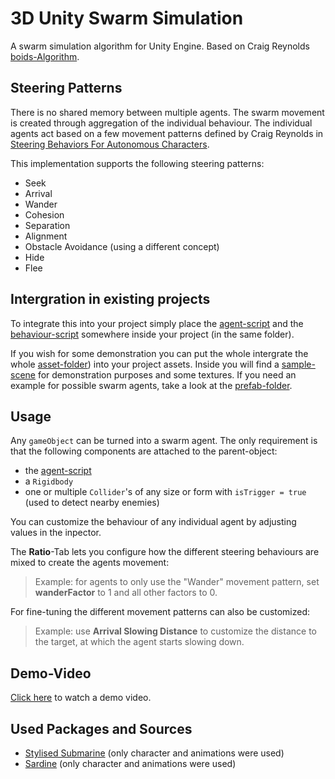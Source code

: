 # 3D Unity Swarm Simulation
A swarm simulation algorithm for Unity Engine.
Based on Craig Reynolds [boids-Algorithm](https://www.red3d.com/cwr/boids/).

## Steering Patterns
There is no shared memory between multiple agents. The swarm movement is created through aggregation of the individual behaviour.
The individual agents act based on a few movement patterns defined by Craig Reynolds in [Steering Behaviors For Autonomous Characters](https://www.red3d.com/cwr/papers/1999/gdc99steer.html).

This implementation supports the following steering patterns:
- Seek
- Arrival
- Wander
- Cohesion
- Separation
- Alignment
- Obstacle Avoidance (using a different concept)
- Hide
- Flee

## Intergration in existing projects
To integrate this into your project simply place the [agent-script](Assets/Scripts/Agent.cs) and 
the [behaviour-script](Assets/Scripts/SteeringBehaviours.cs) somewhere inside your project (in the same folder).

If you wish for some demonstration you can put the whole intergrate the whole [asset-folder](Assets)) into your project assets.
Inside you will find a [sample-scene](Assets/Scenes/SampleScene.unity) for demonstration purposes and some textures.
If you need an example for possible swarm agents, take a look at the [prefab-folder](Assets/Prefabs).

## Usage
Any `gameObject` can be turned into a swarm agent.
The only requirement is that the following components are attached to the parent-object:
- the [agent-script](Assets/Scripts/Agent.cs)
- a `Rigidbody`
- one or multiple `Collider`'s of any size or form with `isTrigger = true` (used to detect nearby enemies)

You can customize the behaviour of any individual agent by adjusting values in the inpector.

The **Ratio**-Tab lets you configure how the different steering behaviours are mixed to create the agents movement:
>Example: for agents to only use the "Wander" movement pattern, set **wanderFactor** to 1 and all other factors to 0.

For fine-tuning the different movement patterns can also be customized:
>Example: use **Arrival Slowing Distance** to customize the distance to the target, at which the agent starts slowing down.

## Demo-Video
[Click here](https://streamable.com/8y2kxe) to watch a demo video.

## Used Packages and Sources
- [Stylised Submarine](https://assetstore.unity.com/packages/3d/vehicles/stylized-submarine-143306) (only character and animations were used) 
- [Sardine](https://assetstore.unity.com/packages/3d/characters/animals/fish/sardine-37963) (only character and animations were used) 
